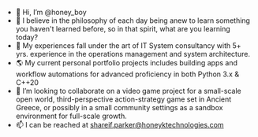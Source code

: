- 👋 Hi, I’m @honey_boy
- 👀 I believe in the philosophy of each day being anew to learn something you haven't learned before, so in that spirit, what are you learning today?
- 🌱 My experiences fall under the art of IT System consultancy with 5+ yrs. experience in the operations management and system architecture. 
- 🌎 My current personal portfolio projects includes building apps and workflow automations for advanced proficiency in both Python 3.x & C++20
- 💞️ I’m looking to collaborate on a video game project for a small-scale open world, third-perspective action-strategy game set in Ancient Greece, or possibly in a small community settings as a sandbox environment for full-scale growth. 
- 📫 I can be reached at shareif.parker@honeyktechnologies.com

<!---
hktechnologies/hktechnologies is a ✨ special ✨ repository because its `README.md` (this file) appears on your GitHub profile.
You can click the Preview link to take a look at your changes.
--->
